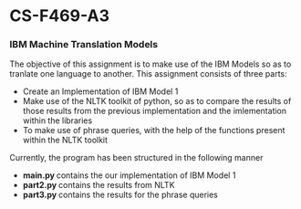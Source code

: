 # CS-F469-A3
<h3>IBM Machine Translation Models</h3>

<p> The objective of this assignment is to make use of the IBM Models so as to tranlate one language to another. This assignment consists of three parts:</p>
<ul>
  <li> Create an Implementation of IBM Model 1</li>
  <li> Make use of the NLTK toolkit of python, so as to compare the results of those results from the previous implementation and the imlementation within the libraries</li>
  <li> To make use of phrase queries, with the help of the functions present within the NLTK toolkit</li>
</ul>

<p> Currently, the program has been structured in the following manner </p>
<ul> 
  <li><strong> main.py </strong> contains the our implementation of IBM Model 1</li>
  <li><strong> part2.py </strong> contains the results from NLTK </li>
  <li><strong> part3.py </strong> contains the results for the phrase queries</li>
</ul>

